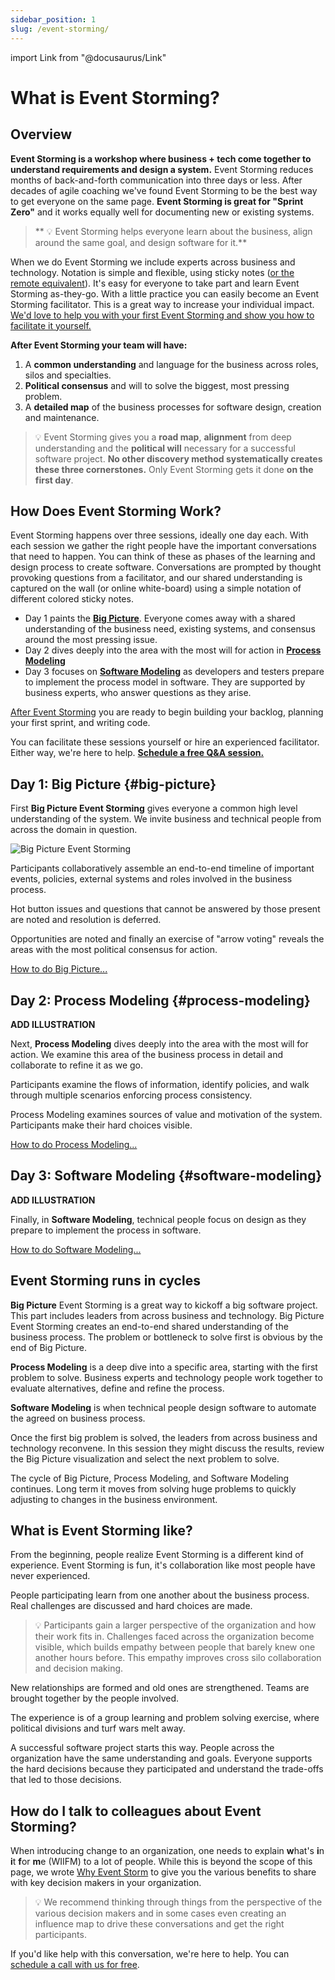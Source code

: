 ```yaml
---
sidebar_position: 1
slug: /event-storming/
---
```


import Link from "@docusaurus/Link"

# What is Event Storming?

## Overview

<!-- ![Event%20Storming%20Section%20Welcome%20Start%20Page%203216ca7d21744b3687d644df0820e3ba/IMG_1445_2.jpeg](Event%20Storming%20Section%20Welcome%20Start%20Page%203216ca7d21744b3687d644df0820e3ba/IMG_1445_2.jpeg) -->

**Event Storming is a workshop where business + tech come together to understand requirements and design a system.** Event Storming reduces months of back-and-forth communication into three days or less. After decades of agile coaching we've found Event Storming to be the best way to get everyone on the same page. **Event Storming is great for "Sprint Zero"** and it works equally well for documenting new or existing systems.

> ** 💡 Event Storming helps everyone learn about the business, align around the same goal, and design software for it.**

When we do Event Storming we include experts across business and technology. Notation is simple and flexible, using sticky notes ([or the remote equivalent](how/remote)). It's easy for everyone to take part and learn Event Storming as-they-go. With a little practice you can easily become an Event Storming facilitator. This is a great way to increase your individual impact. [We'd love to help you with your first Event Storming and show you how to facilitate it yourself.](/get-help)

<!-- <Link className="button button--primary button--lg" to="https://meetings.hubspot.com/ryan1694">Free 30min Q&A with Event Storming Experts</Link>
<p></p> -->

**After Event Storming your team will have:**

1. A **common understanding** and language for the business across roles, silos and specialties.
2. **Political consensus** and will to solve the biggest, most pressing problem.
3. A **detailed map** of the business processes for software design, creation and maintenance.

> 💡 Event Storming gives you a **road map**, **alignment** from deep understanding and the **political will** necessary for a successful software project. **No other discovery method systematically creates these three cornerstones.** Only Event Storming gets it done **on the first day**.

## How Does Event Storming Work?

Event Storming happens over three sessions, ideally one day each. With each session we gather the right people have the important conversations that need to happen. You can think of these as phases of the learning and design process to create software. Conversations are prompted by thought provoking questions from a facilitator, and our shared understanding is captured on the wall (or online white-board) using a simple notation of different colored sticky notes.

- Day 1 paints the [**Big Picture**](#big-picture). Everyone comes away with a shared understanding of the business need, existing systems, and consensus around the most pressing issue.
- Day 2 dives deeply into the area with the most will for action in [**Process Modeling**](#process-modeling)
- Day 3 focuses on [**Software Modeling**](#software-modeling) as developers and testers prepare to implement the process model in software. They are supported by business experts, who answer questions as they arise.

[After Event Storming](after) you are ready to begin building your backlog, planning your first sprint, and writing code.

You can facilitate these sessions yourself or hire an experienced facilitator. Either way, we're here to help. **[Schedule a free Q&A session.](/get-help)**

## Day 1: Big Picture {#big-picture}

First **Big Picture Event Storming** gives everyone a common high level understanding of the system. We invite business and technical people from across the domain in question.

![Big Picture Event Storming](/img/event-storming-big-picture-1.png)

Participants collaboratively assemble an end-to-end timeline of important events, policies, external systems and roles involved in the business process.

Hot button issues and questions that cannot be answered by those present are noted and resolution is deferred.

Opportunities are noted and finally an exercise of "arrow voting" reveals the areas with the most political consensus for action.

[How to do Big Picture...](how/big-picture)

<!-- ![Event%20Storming%20Section%20Welcome%20Start%20Page%203216ca7d21744b3687d644df0820e3ba/Artboard.png](Event%20Storming%20Section%20Welcome%20Start%20Page%203216ca7d21744b3687d644df0820e3ba/Artboard.png) -->

## Day 2: Process Modeling {#process-modeling}

**ADD ILLUSTRATION**

Next, **Process Modeling** dives deeply into the area with the most will for action. We examine this area of the business process in detail and collaborate to refine it as we go.

Participants examine the flows of information, identify policies, and walk through multiple scenarios enforcing process consistency.

Process Modeling examines sources of value and motivation of the system. Participants make their hard choices visible.

[How to do Process Modeling...](how/process-modeling)

<!--
![Event%20Storming%20Section%20Welcome%20Start%20Page%203216ca7d21744b3687d644df0820e3ba/Screen_Shot_2021-07-26_at_2.26.21_PM.png](Event%20Storming%20Section%20Welcome%20Start%20Page%203216ca7d21744b3687d644df0820e3ba/Screen_Shot_2021-07-26_at_2.26.21_PM.png) -->

## Day 3: Software Modeling {#software-modeling}

**ADD ILLUSTRATION**

Finally, in **Software Modeling**, technical people focus on design as they prepare to implement the process in software.

<!-- ![Event%20Storming%20Section%20Welcome%20Start%20Page%203216ca7d21744b3687d644df0820e3ba/Screen_Shot_2021-07-26_at_2.50.50_PM.png](Event%20Storming%20Section%20Welcome%20Start%20Page%203216ca7d21744b3687d644df0820e3ba/Screen_Shot_2021-07-26_at_2.50.50_PM.png) -->

[How to do Software Modeling...](how/software-modeling)

## Event Storming runs in cycles

**Big Picture** Event Storming is a great way to kickoff a big software project. This part includes leaders from across business and technology. Big Picture Event Storming creates an end-to-end shared understanding of the business process. The problem or bottleneck to solve first is obvious by the end of Big Picture.

**Process Modeling** is a deep dive into a specific area, starting with the first problem to solve. Business experts and technology people work together to evaluate alternatives, define and refine the process.

**Software Modeling** is when technical people design software to automate the agreed on business process.

Once the first big problem is solved, the leaders from across business and technology reconvene. In this session they might discuss the results, review the Big Picture visualization and select the next problem to solve.

The cycle of Big Picture, Process Modeling, and Software Modeling continues. Long term it moves from solving huge problems to quickly adjusting to changes in the business environment.

## What is Event Storming like?

From the beginning, people realize Event Storming is a different kind of experience. Event Storming is fun, it's collaboration like most people have never experienced.

People participating learn from one another about the business process. Real challenges are discussed and hard choices are made.

> 💡 Participants gain a larger perspective of the organization and how their work fits in. Challenges faced across the organization become visible, which builds empathy between people that barely knew one another hours before. This empathy improves cross silo collaboration and decision making.

New relationships are formed and old ones are strengthened. Teams are brought together by the people involved.

The experience is of a group learning and problem solving exercise, where political divisions and turf wars melt away.

A successful software project starts this way. People across the organization have the same understanding and goals. Everyone supports the hard decisions because they participated and understand the trade-offs that led to those decisions.

## How do I talk to colleagues about Event Storming?

When introducing change to an organization, one needs to explain **w**hat's **i**n **i**t **f**or **m**e (WIIFM) to a lot of people. While this is beyond the scope of this page, we wrote [Why Event Storm](why) to give you the various benefits to share with key decision makers in your organization.

> 💡 We recommend thinking through things from the perspective of the various decision makers and in some cases even creating an influence map to drive these conversations and get the right participants.

If you'd like help with this conversation, we're here to help. You can [schedule a call with us for free](/get-help).
